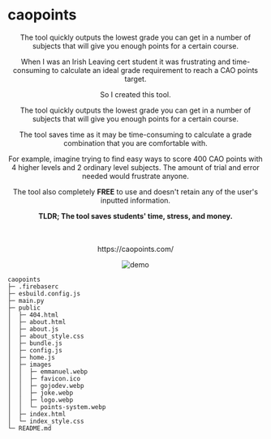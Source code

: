 # caopoints
<div style="text-align:center;margin:auto;">
  <p>The tool quickly outputs the lowest grade you can get in a number of subjects that will give you enough points for a certain course.</p>
    <p>
        When I was an Irish Leaving cert student it was frustrating and time-consuming to calculate an ideal
        grade requirement to reach a CAO points target.
    </p>
    <p>So I created this tool.</p>
    <p>The tool quickly outputs the lowest grade you can get in a number of subjects that will give you enough
        points for a certain course.</p>
    <p>The tool saves time as it may be time-consuming to calculate a grade combination that you are
        comfortable with.</p>
    <p>For example, imagine trying to find easy ways to score 400 CAO points with 4 higher levels and 2
        ordinary level subjects. The amount of trial and error needed would frustrate anyone.</p>
    <p>The tool also completely <strong>FREE</strong> to use and doesn't retain any of
        the user's inputted information.</p>
    <strong>TLDR; The tool saves students' time, stress, and money.</strong>
  
  <br>
  <br>
  <br>
  
  <p> https://caopoints.com/ </p>
  <p><img src="https://github.com/Agent421/caopoints/assets/40457467/1a164e9c-3f61-4007-8a9d-3a4f436fc072" alt="demo"></p>
</div>

```
caopoints
├─ .firebaserc
├─ esbuild.config.js
├─ main.py
├─ public
│  ├─ 404.html
│  ├─ about.html
│  ├─ about.js
│  ├─ about_style.css
│  ├─ bundle.js
│  ├─ config.js
│  ├─ home.js
│  ├─ images
│  │  ├─ emmanuel.webp
│  │  ├─ favicon.ico
│  │  ├─ gojodev.webp
│  │  ├─ joke.webp
│  │  ├─ logo.webp
│  │  └─ points-system.webp
│  ├─ index.html
│  └─ index_style.css
└─ README.md
```